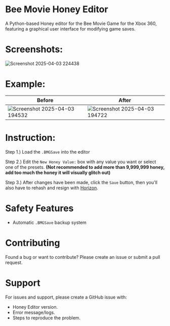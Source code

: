 # Bee Movie Honey Editor
A Python-based Honey editor for the Bee Movie Game for the Xbox 360, featuring a graphical user interface for modifying game saves.

# Screenshots:
![Screenshot 2025-04-03 224438](https://github.com/user-attachments/assets/64047624-f9ec-46d3-babc-6b0170c1559e)


# Example:
| Before | After |
|---|---|
| ![Screenshot 2025-04-03 194532](https://github.com/user-attachments/assets/3a80d60f-4614-448c-ae00-4766f8b52835) | ![Screenshot 2025-04-03 194722](https://github.com/user-attachments/assets/1d19ffd2-ca2c-4ded-9c61-836578c18763) |

# Instruction:
Step 1.) Load the `.BMGSave` into the editor

Step 2.) Edit the `New Honey Value:` box with any value you want or select one of the presets. **(Not recommended to add more than 9,999,999 honey, add too much the honey it will visually glitch out)**

Step 3.) After changes have been made, click the `Save` button, then you'll also have to rehash and resign with [Horizon](https://www.wemod.com/horizon).

# Safety Features
- Automatic `.BMGSave` backup system

# Contributing
Found a bug or want to contribute? Please create an issue or submit a pull request.

# Support
For issues and support, please create a GitHub issue with:

- Honey Editor version.
- Error message/logs.
- Steps to reproduce the problem.
